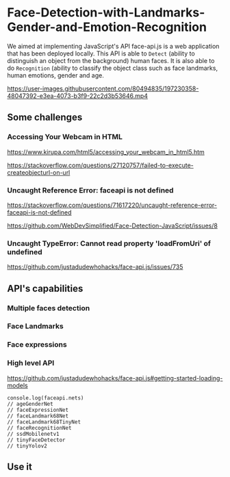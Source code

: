 # Face-Detection-with-Landmarks-Gender-and-Emotion-Recognition

We aimed at implementing JavaScript's API face-api.js is a web application that has been deployed locally. This API is able to `Detect` (ability to distinguish an object from the background) human faces. It is also able to do `Recognition` (ability to classify the object class such as face landmarks, human emotions, gender and age.

https://user-images.githubusercontent.com/80494835/197230358-48047392-e3ea-4073-b3f9-22c2d3b53646.mp4



## Some challenges

### Accessing Your Webcam in HTML

https://www.kirupa.com/html5/accessing_your_webcam_in_html5.htm

https://stackoverflow.com/questions/27120757/failed-to-execute-createobjecturl-on-url

### Uncaught Reference Error: faceapi is not defined

https://stackoverflow.com/questions/71617220/uncaught-reference-error-faceapi-is-not-defined

https://github.com/WebDevSimplified/Face-Detection-JavaScript/issues/8

### Uncaught TypeError: Cannot read property 'loadFromUri' of undefined 

https://github.com/justadudewhohacks/face-api.js/issues/735



## API's capabilities

### Multiple faces detection




### Face Landmarks


### Face expressions



### High level API

https://github.com/justadudewhohacks/face-api.js#getting-started-loading-models


```
console.log(faceapi.nets)
// ageGenderNet
// faceExpressionNet
// faceLandmark68Net
// faceLandmark68TinyNet
// faceRecognitionNet
// ssdMobilenetv1
// tinyFaceDetector
// tinyYolov2
```






## Use it




